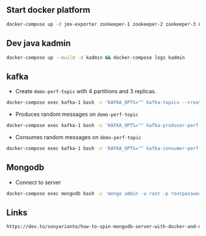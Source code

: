 ## Start docker platform
```bash
docker-compose up -d jmx-exporter zookeeper-1 zookeeper-2 zookeeper-3 && docker-compose up kafka-1 kafka-2 kafka-3
```
## Dev java kadmin
```bash
docker-compose up --build -d kadmin && docker-compose logs kadmin
```
## kafka
- Create `demo-perf-topic` with 4 partitions and 3 replicas.
```bash
docker-compose exec kafka-1 bash -c 'KAFKA_OPTS="" kafka-topics --create --partitions 4 --replication-factor 3 --topic demo-perf-topic --zookeeper zookeeper-1:2181'
```
- Produces random messages on `demo-perf-topic`
```bash
docker-compose exec kafka-1 bash -c 'KAFKA_OPTS="" kafka-producer-perf-test --throughput 500 --num-records 100000000 --topic demo-perf-topic --record-size 100 --producer-props bootstrap.servers=localhost:9092'
```
- Consumes random messages on `demo-perf-topic`
```bash
docker-compose exec kafka-1 bash -c 'KAFKA_OPTS="" kafka-consumer-perf-test --messages 100000000 --threads 1 --topic demo-perf-topic --broker-list localhost:9092 --timeout 60000'
```
## Mongodb
- Connect to server
```bash
docker-compose exec mongodb bash -c 'mongo admin -u root -p rootpassword'
```
## Links
```bash
https://dev.to/sonyarianto/how-to-spin-mongodb-server-with-docker-and-docker-compose-2lef
```